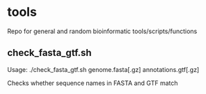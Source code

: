 # tools
Repo for general and random bioinformatic tools/scripts/functions

## check_fasta_gtf.sh
Usage: ./check_fasta_gtf.sh genome.fasta[.gz] annotations.gtf[.gz]

Checks whether sequence names in FASTA and GTF match 
